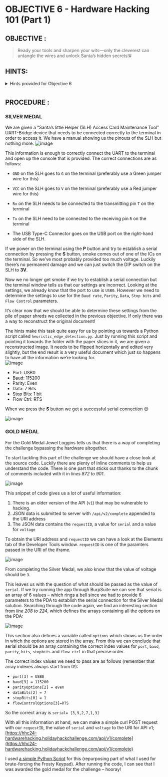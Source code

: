 # OBJECTIVE 6 - Hardware Hacking 101 (Part 1) #

## OBJECTIVE : ##
>Ready your tools and sharpen your wits—only the cleverest can untangle the wires and unlock Santa’s hidden secrets!#  

## HINTS: ##
<details>
  <summary>Hints provided for Objective 6</summary>
>-	Hey, I just caught wind of this neat way to piece back shredded paper! It's a fancy heuristic detection technique—sharp as an elf’s wit, I tell ya! Got a sample Python script right here, courtesy of Arnydo. Check it out when you have a sec: [heuristic_edge_detection.py]((https://gist.github.com/arnydo/5dc85343eca9b8eb98a0f157b9d4d719)).
>-	Have you ever wondered how elves manage to dispose of their sensitive documents? Turns out, they use this fancy shredder that is quite the marvel of engineering. It slices, it dices, it makes the paper practically disintegrate into a thousand tiny pieces. Perhaps, just perhaps, we could reassemble the pieces?

</details>

#  

## PROCEDURE : ##
### SILVER MEDAL ###

We are given a “Santa’s little Helper (SLH) Access Card Maintenance Tool” UART-Bridge device that needs to be connected correctly to the terminal in order to access it.  We have a manual showing us the pinouts of the SLH but nothing more.
![image](https://github.com/user-attachments/assets/f5217501-95cb-470b-abf8-ff883a6549cb)

This information is enough to correctly connect the UART to the terminal and open up the console that is provided.  The correct connections are as follows:

- `GND` on the SLH goes to `G` on the terminal (preferably use a Green jumper wire for this)

- `VCC` on the SLH goes to `V` on the terminal (preferably use a Red jumper wire for this)

- `Rx` on the SLH needs to be connected to the transmitting pin `T` on the terminal

- `Tx` on the SLH need to be connected to the receiving pin `R` on the terminal

- The USB Type-C Connector goes on the USB port on the right-hand side of the SLH.
  
If we power on the terminal using the **P** button and try to establish a serial connection by pressing the **S** button, smoke comes out of one of the ICs on the terminal.  So we’ve most probably provided too much voltage.  Luckily there’s no permanent damage and we can just switch the DIP switch on the SLH to **3V**.

Now we no longer get smoke if we try to establish a serial connection but the terminal window tells us that our settings are incorrect.  Looking at the settings, we already know that the port to use is `USB0`.  However we need to determine the settings to use for the `Baud rate`, `Parity`, `Data`, `Stop bits` and `Flow Control` parameters.  

It’s clear now that we should be able to determine these settings from the pile of paper shreds we collected in the previous objective.  If only there was a way to reconstruct the original document!

The hints make this task quite easy for us by pointing us towards a Python script called `heuristic_edge_detection.py`.  Just by running this script and pointing it towards the folder with the paper slices in it, we are given a reconstructed image.  It needs to be flipped horizontally and edited very slightly, but the end result is a very useful document which just so happens to have all the information we’re looking for.  
![image](https://github.com/user-attachments/assets/a1ae7a87-4577-41d2-aa41-0959347bd6ba)

- Port: USB0
- Baud: 115200
- Parity: Even
- Data: 7 Bits
- Stop Bits: 1 bit
- Flow Ctrl: RTS

When we press the **S** button we get a successful serial connection 😊

![image](https://github.com/user-attachments/assets/ef3f7b47-41f2-4908-b76f-20cd6395c051)

### GOLD MEDAL ###
For the Gold Medal Jewel Loggins tells us that there is a way of completing the challenge bypassing the hardware altogether.

To start tackling this part of the challenge we should have a close look at the source code.  Luckily there are plenty of inline comments to help us understand the code.  There is one part that sticks out thanks to the chunk of comments included with it in *lines 872 to 901*.

![image](https://github.com/user-attachments/assets/80b9a016-1a70-4cb2-a946-ea5c77e7dfac)

This snippet of code gives us a lot of useful information:
  1.	There is an older version of the API (`v1`) that may be vulnerable to hacking.
  2.	JSON data is submitted to server with `/api/v2/complete` appended to the URI address
  3.	The JSON data contains the `requestID`, a value for `serial` and a value for `voltage`

To obtain the URI address and `requestID` we can have a look at the Elements tab of the Developer Tools window.  `requestID` is one of the paramters passed in the URI of the iframe. 

![image](https://github.com/user-attachments/assets/3622c91c-2dd3-44a3-b9fc-f6ad98eebead)

From completing the Silver Medal, we also know that the value of voltage should be `3`.

This leaves us with the question of what should be passed as the value of `serial`. If we try running the app through BurpSuite we can see that serial is an array of 6 values – which rings a bell since we had to provide 6 parameters to the PDA to establish the serial connection for the Silver Medal solution.  Searching through the code again, we find an interesting section from *line 208 to 224*, which defines the arrays containing all the options on the PDA:

![image](https://github.com/user-attachments/assets/5840303c-406e-4b08-8b56-538306cf6a07)

This section also defines a variable called `options` which shows us the order in which the options are stored in the array.  From this we can conclude that serial should be an array containing the correct index values for `port`, `baud`, `parity`, `bits`, `stopbits` and `flow ctrl` in that precise order.

The correct index values we need to pass are as follows (remember that array indexes always start from 0!):
-	`port[3] = USB0`
-	`baud[9] = 115200`
-	`parityOptions[2] = even`
-	`dataBits[2] = 7`
-	`stopBits[0] = 1`
-	`flowControlOptions[3]=RTS`
  
So the correct array is `serial= [3,9,2,7,1,3]`

With all this information at hand, we can make a simple curl POST request with our `requestID`, the value of `serial` and `voltage` to the URI for API v1; [https://hhc24-hardwarehacking.holidayhackchallenge.com/api/v1/complete](https://hhc24-hardwarehacking.holidayhackchallenge.com/api/v1/complete)

I used [a simple Python Script](Code/hardware_hacking_bruteforce.py) for this (repurposing part of what I used for brute-forcing the Frosty Keypad). After running the code, I can see that I was awarded the gold medal for the challenge – hooray!



